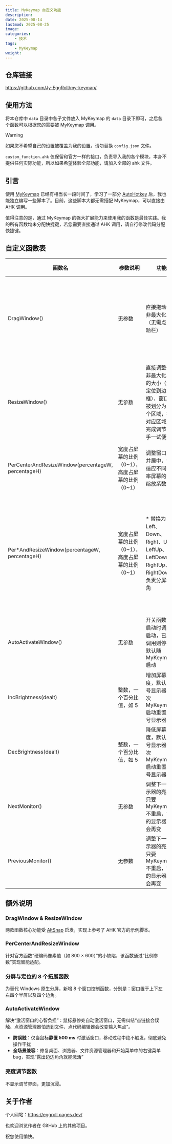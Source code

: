 ```yaml
---
title: MyKeymap 自定义功能
description: 
date: 2025-08-14
lastmod: 2025-08-25
image: 
categories:
    - 技术
tags:
    - MyKeymap
weight: 
---
```


## 仓库链接

https://github.com/Jy-EggRoll/my-keymap/

## 使用方法

将本仓库中 `data` 目录中各子文件放入 MyKeymap 的 `data` 目录下即可，之后各个函数可以根据您的需要被 MyKeymap 调用。

> [!WARNING]
> 
> 如果您不希望自己的设置被覆盖为我的设置，请勿替换 `config.json` 文件。

`custom_function.ahk` 仅保留和官方一样的接口，负责导入我的各个模块，本身不提供任何实际功能，所以如果希望体验全部功能，请加入全部的 ahk 文件。

## 引言

使用 [MyKeymap](https://github.com/xianyukang/MyKeymap) 已经有相当长一段时间了，学习了一部分 [AutoHotkey](https://github.com/AutoHotkey/AutoHotkey) 后，我也能独立编写一些脚本了。目前，这些脚本大都无需搭配 MyKeymap，可以直接由 AHK 调用。

值得注意的是，通过 MyKeymap 的强大扩展能力来使用我的函数是最佳实践。我的所有函数均未分配快捷键，若您需要直接通过 AHK 调用，请自行修改代码分配快捷键。

## 自定义函数表

|函数名|参数说明|功能|最佳实践|
|-|-|-|-|
|DragWindow()|无参数|直接拖动任意非最大化窗口（无需点击标题栏）|绑定到前置键+鼠标左键，例如 <kbd>Caps</kbd> + 鼠标左键|
ResizeWindow()|无参数|直接调整任意非最大化窗口的大小（无需定位到边框），窗口会被划分为 9 个区域，拖动对应区域即可完成调节，上手一试便知|绑定到前置键+鼠标右键，例如 <kbd>Caps</kbd> + 鼠标右键|
|PerCenterAndResizeWindow(percentageW, percentageH)|宽度占屏幕的比例（0~1），高度占屏幕的比例（0~1）|调整窗口大小并居中，智能适应不同分辨率屏幕的不同缩放系数|自定义快捷键|
|Per*AndResizeWindow(percentageW, percentageH)|宽度占屏幕的比例（0~1），高度占屏幕的比例（0~1）|* 替换为 Left、Down、Right、Up、LeftUp、LeftDown、RightUp、RightDown，负责分屏和边角|前四个功能完全替换默认的 <kbd>Win</kbd> + 方向键，后四个替换为合适的快捷键|
AutoActivateWindow()|无参数|开关函数，未启动时调用则启动，已启动调用则停止，默认随 MyKeymap 启动|绑定一个快捷键方便随时启停|
|IncBrightness(dealt)|整数，一个百分比值，如 5|增加屏幕亮度，默认为 1 号显示器，每次 MyKeymap 启动重置为 1 号显示器|自定义为合适的快捷键|
|DecBrightness(dealt)|整数，一个百分比值，如 5|降低屏幕亮度，默认为 1 号显示器，每次 MyKeymap 启动重置为 1 号显示器|自定义为合适的快捷键|
|NextMonitor()|无参数|调整下一个显示器的亮度，只要 MyKeymap 不重启，锁定的显示器就不会再变|自定义为合适的快捷键|
|PreviousMonitor()|无参数|调整下一个显示器的亮度，只要 MyKeymap 不重启，锁定的显示器就不会再变|自定义为合适的快捷键|

## 额外说明

### DragWindow & ResizeWindow

两款函数核心功能受 [AltSnap](https://github.com/RamonUnch/AltSnap) 启发，实现上参考了 AHK 官方的示例脚本。

### PerCenterAndResizeWindow

针对官方函数“硬编码像素值（如 800 × 600）”的小缺陷，该函数通过“比例参数”实现智能适配。

### 分屏与定位的 8 个拓展函数

为替代 Windows 原生分屏，新增 8 个窗口控制函数，分别是：窗口置于上下左右四个半屏以及四个边角。

### AutoActivateWindow

解决“激活窗口的心智负担”：鼠标悬停处自动激活窗口，无需纠结“点链接会误触、点资源管理器怕选到文件、点代码编辑器会改变输入焦点”。

- **防误触**：仅当鼠标**静置 500 ms** 时激活窗口，移动过程中绝不触发，彻底避免操作干扰
- **全场景兼容**：修复桌面、浏览器、文件资源管理器和开始菜单中的右键菜单 bug，实现“露出边边角角就能激活”

### 亮度调节函数

不显示调节界面，更加沉浸。

## 关于作者

个人网站：https://eggroll.pages.dev/

也欢迎浏览作者在 GitHub 上的其他项目。

祝您使用愉快。
